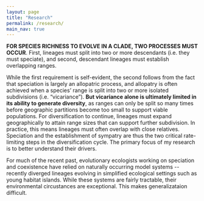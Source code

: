 ```yaml
---
layout: page
title: "Research"
permalink: /research/
main_nav: true
---
```


**FOR SPECIES RICHNESS TO EVOLVE IN A CLADE, TWO PROCESSES MUST OCCUR**. First, lineages must split into two or more descendants (i.e. they must speciate), and second, descendant lineages must establish overlapping ranges. 

While the first requirement is self-evident, the second follows from the fact that speciation is largely an allopatric process, and allopatry is often achieved when a species’ range is split into two or more isolated subdivisions (i.e. “vicariance”). **But vicariance alone is ultimately limited in its ability to generate diversity**, as ranges can only be split so many times before geographic partitions become too small to support viable populations. For diversification to continue, lineages must expand geographically to attain range sizes that can support further subdivision. In practice, this means lineages must often overlap with close relatives. Speciation and the establishment of sympatry are thus the two critical rate-limiting steps in the diversification cycle. The primary focus of my research is to better understand their drivers. 

For much of the recent past, evolutionary ecologists working on speciation and coexistence have relied on naturally occurring model systems -- recently diverged lineages evolving in simplified ecological settings such as young habitat islands. While these systems are fairly tractable, their environmental circustances are exceptional. This makes generalizataion difficult. 